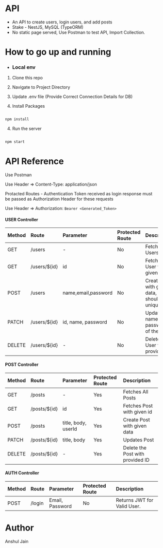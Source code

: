 # API

- An API to create users, login users, and add posts
- Stake - NestJS, MySQL (TypeORM)
- No static page served, Use Postman to test API, Import Collection.

# How to go up and running

- ### Local env

1. Clone this repo
2. Navigate to Project Directory
3. Update .env file (Provide Correct Connection Details for DB)

4. Install Packages

```sh

npm install

```

4. Run the server

```sh

npm start

```

# API Reference

Use Postman</br>

Use Header => Content-Type: application/json</br>

Protacted Routes - Authentication Token received as login response must be passed as Authorization Header for these requests</br>

Use Header => Authorization: `Bearer <Generated_Token>`</br>

#### USER Controller

| Method | Route        | Parameter           | Protected Route | Description                                         |
| :----- | :----------- | :------------------ | :-------------- | :-------------------------------------------------- |
| GET    | /users       | -                   | No              | Fetches All Users                                   |
| GET    | /users/${id} | id                  | No              | Fetches User with given id                          |
| POST   | /users       | name,email,password | No              | Create User with given data, Email should be unique |
| PATCH  | /users/${id} | id, name, password  | No              | Updates name and password of the User               |
| DELETE | /users/${id} | -                   | No              | Delete the User with provided ID                    |

#### POST Controller

| Method | Route        | Parameter           | Protected Route | Description                      |
| :----- | :----------- | :------------------ | :-------------- | :------------------------------- |
| GET    | /posts       | -                   | Yes             | Fetches All Posts                |
| GET    | /posts/${id} | id                  | Yes             | Fetches Post with given id       |
| POST   | /posts       | title, body, userId | Yes             | Create Post with given data      |
| PATCH  | /posts/${id} | title, body         | Yes             | Updates Post                     |
| DELETE | /posts/${id} | -                   | Yes             | Delete the Post with provided ID |

#### AUTH Controller

| Method | Route  | Parameter       | Protected Route | Description                 |
| :----- | :----- | :-------------- | :-------------- | :-------------------------- |
| POST   | /login | Email, Password | No              | Returns JWT for Valid User. |

# Author

Anshul Jain
